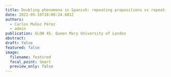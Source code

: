 ```yaml
---
title: Doubling phenomena in Spanish: repeating propositions vs repeating predicates
date: 2022-05-16T18:08:24.681Z
authors:
  - Carlos Muñoz Pérez
  - admin
publication: GLOW 45. Queen Mary University of London
abstract: 
draft: false
featured: false
image:
  filename: featured
  focal_point: Smart
  preview_only: false
---
```


